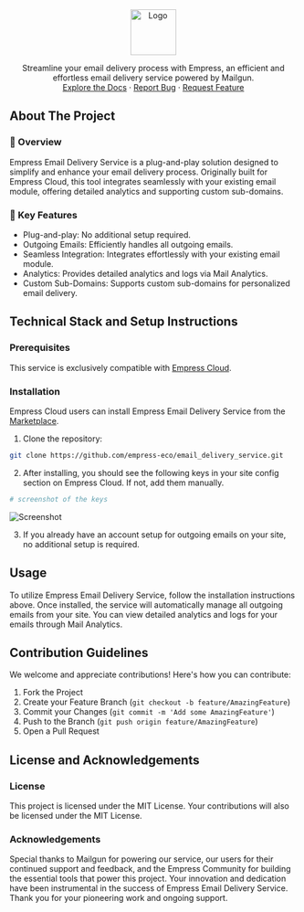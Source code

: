 <div align="center">
    <img src="https://grow.empress.eco/uploads/default/original/2X/1/1f1e1044d3864269d2a613577edb9763890422ab.png" alt="Logo" width="80" height="80">
</div>

<p align="center">
Streamline your email delivery process with Empress, an efficient and effortless email delivery service powered by Mailgun.
<br />
<a href="https://empress.eco/">Explore the Docs</a>
·
<a href="https://github.com/empress-eco/email_delivery_service/issues">Report Bug</a>
·
<a href="https://github.com/empress-eco/email_delivery_service/issues">Request Feature</a>
</p>

## About The Project

### 📖 Overview
Empress Email Delivery Service is a plug-and-play solution designed to simplify and enhance your email delivery process. Originally built for Empress Cloud, this tool integrates seamlessly with your existing email module, offering detailed analytics and supporting custom sub-domains.

### 🌟 Key Features
- Plug-and-play: No additional setup required.
- Outgoing Emails: Efficiently handles all outgoing emails.
- Seamless Integration: Integrates effortlessly with your existing email module.
- Analytics: Provides detailed analytics and logs via Mail Analytics.
- Custom Sub-Domains: Supports custom sub-domains for personalized email delivery.

## Technical Stack and Setup Instructions

### Prerequisites
This service is exclusively compatible with [Empress Cloud](https://empress.eco/).

### Installation
Empress Cloud users can install Empress Email Delivery Service from the [Marketplace](https://empress.eco/marketplace/apps/email-delivery-service).

1. Clone the repository:
```sh
git clone https://github.com/empress-eco/email_delivery_service.git
```
2. After installing, you should see the following keys in your site config section on Empress Cloud. If not, add them manually.
```sh
# screenshot of the keys
```
![Screenshot](https://user-images.githubusercontent.com/50401596/153547849-3c793074-be77-4f00-a182-5aedb0fc51b6.png)

3. If you already have an account setup for outgoing emails on your site, no additional setup is required.

## Usage
To utilize Empress Email Delivery Service, follow the installation instructions above. Once installed, the service will automatically manage all outgoing emails from your site. You can view detailed analytics and logs for your emails through Mail Analytics.

## Contribution Guidelines
We welcome and appreciate contributions! Here's how you can contribute:

1. Fork the Project
2. Create your Feature Branch (`git checkout -b feature/AmazingFeature`)
3. Commit your Changes (`git commit -m 'Add some AmazingFeature'`)
4. Push to the Branch (`git push origin feature/AmazingFeature`)
5. Open a Pull Request

## License and Acknowledgements

### License
This project is licensed under the MIT License. Your contributions will also be licensed under the MIT License.

### Acknowledgements
Special thanks to Mailgun for powering our service, our users for their continued support and feedback, and the Empress Community for building the essential tools that power this project. Your innovation and dedication have been instrumental in the success of Empress Email Delivery Service. Thank you for your pioneering work and ongoing support.